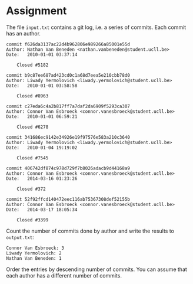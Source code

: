 # Assignment

The file `input.txt` contains a git log, i.e. a series of commits.
Each commit has an author.

```text
commit f626da3137ac22d4b962806e989266a85001e55d
Author: Nathan Van Beneden <nathan.vanbeneden@student.ucll.be>
Date:   2010-01-01 03:37:14

    Closed #5182

commit b9c87ee687ad423cd0c1a68d7eea5e210cbb78d0
Author: Liwady Yermolovich <liwady.yermolovich@student.ucll.be>
Date:   2010-01-01 03:58:58

    Closed #8963

commit c27eda6c4a2b817ff7a7daf2da6909f5293ca307
Author: Connor Van Esbroeck <connor.vanesbroeck@student.ucll.be>
Date:   2010-01-01 06:59:21

    Closed #6278

commit 341686ec9142e34926e19f97576e583a210c3640
Author: Liwady Yermolovich <liwady.yermolovich@student.ucll.be>
Date:   2010-01-04 19:19:02

    Closed #7545

commit 406742df874c978d729f7b8026adacb9d44168a9
Author: Connor Van Esbroeck <connor.vanesbroeck@student.ucll.be>
Date:   2014-03-16 01:23:26

    Closed #372

commit 52f92ffcd140472eec116ab75367308def52155b
Author: Connor Van Esbroeck <connor.vanesbroeck@student.ucll.be>
Date:   2014-03-17 18:05:34

    Closed #3399
```

Count the number of commits done by author and write the results
to `output.txt`:

```text
Connor Van Esbroeck: 3
Liwady Yermolovich: 2
Nathan Van Beneden: 1
```

Order the entries by descending number of commits.
You can assume that each author has a different number of commits.
